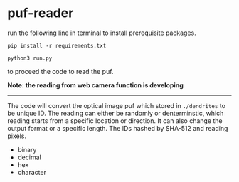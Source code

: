 # puf-reader
 
run the following line in terminal to install prerequisite packages.

```{bash}
pip install -r requirements.txt
```

```{python}
python3 run.py
```

to proceed the code to read the puf.

**Note: the reading from web camera function is developing**

-----

The code will convert the optical image puf which stored in `./dendrites` to be unique ID.
The reading can either be randomly or denterminstic, which reading starts from a specific location or direction. It can also change the output format or a specific length. The IDs hashed by SHA-512 and reading pixels.

* binary 
* decimal
* hex
* character
